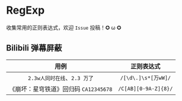 # RegExp

收集常用的正则表达式，欢迎 `Issue` 投稿！✪ ω ✪

## Bilibili 弹幕屏蔽

|  用例  | 正则表达式 |
| :-----: | :-----: |
| `2.3w人同时在线`、`2.3 万了` | `/[\d\.]\s*[万wW]/` |
| 《崩坏：星穹铁道》回归码 `CA12345678` | `/C[AB][0-9A-Z]{8}/` |